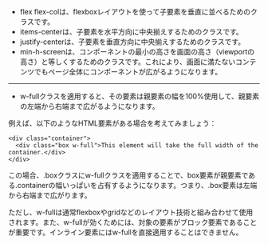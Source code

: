 - flex flex-colは、flexboxレイアウトを使って子要素を垂直に並べるためのクラスです。
- items-centerは、子要素を水平方向に中央揃えするためのクラスです。
- justify-centerは、子要素を垂直方向に中央揃えするためのクラスです。
- min-h-screenは、コンポーネントの最小の高さを画面の高さ（viewportの高さ）と等しくするためのクラスです。これにより、画面に満たないコンテンツでもページ全体にコンポーネントが広がるようになります。

-------------------

- w-fullクラスを適用すると、その要素は親要素の幅を100%使用して、親要素の左端から右端まで広がるようになります。

例えば、以下のようなHTML要素がある場合を考えてみましょう：

```
<div class="container">
  <div class="box w-full">This element will take the full width of the container.</div>
</div>
```

この場合、.boxクラスにw-fullクラスを適用することで、box要素が親要素である.containerの幅いっぱいを占有するようになります。つまり、.box要素は左端から右端まで広がります。

ただし、w-fullは通常flexboxやgridなどのレイアウト技術と組み合わせて使用されます。また、w-fullが効くためには、対象の要素がブロック要素であることが重要です。インライン要素にはw-fullを直接適用することはできません。
